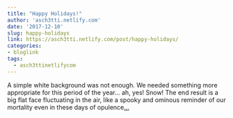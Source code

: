 ```yaml
---
title: "Happy Holidays!"
author: 'asch3tti.netlify.com'
date: '2017-12-10'
slug: happy-holidays
link: https://asch3tti.netlify.com/post/happy-holidays/
categories:
- bloglink
tags:
  - asch3ttinetlifycom
---
```


A simple white background was not enough. We needed something more appropriate for this period of the year… ah, yes! Snow! The end result is a big flat face fluctuating in the air, like a spooky and ominous reminder of our mortality even in these days of opulence[... <i class="fas fa-external-link-alt"></i>](https://asch3tti.netlify.com/post/happy-holidays/)

